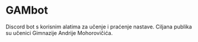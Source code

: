 # GAMbot
Discord bot s korisnim alatima za učenje i praćenje nastave. Ciljana publika su učenici Gimnazije Andrije Mohorovičića. 

